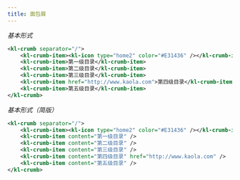 ```yaml
---
title: 面包屑
---
```


<!-- demo_start -->
*基本形式*
<div class="m-example"></div>

```xml
<kl-crumb separator="/">
    <kl-crumb-item><kl-icon type="home2" color="#E31436" /></kl-crumb-item>
    <kl-crumb-item>第一级目录</kl-crumb-item>
    <kl-crumb-item>第二级目录</kl-crumb-item>
    <kl-crumb-item>第三级目录</kl-crumb-item>
    <kl-crumb-item href="http://www.kaola.com">第四级目录</kl-crumb-item>
    <kl-crumb-item>第五级目录</kl-crumb-item>
</kl-crumb>
```
<!-- demo_end -->

<!-- demo_start -->
*基本形式（简版）*
<div class="m-example"></div>

```xml
<kl-crumb separator="/">
    <kl-crumb-item><kl-icon type="home2" color="#E31436" /></kl-crumb-item>
    <kl-crumb-item content="第一级目录" />
    <kl-crumb-item content="第二级目录" />
    <kl-crumb-item content="第三级目录" />
    <kl-crumb-item content="第四级目录" href="http://www.kaola.com" />
    <kl-crumb-item content="第五级目录" />
</kl-crumb>
```
<!-- demo_end -->